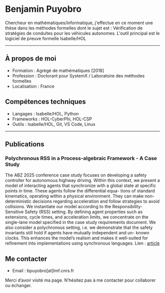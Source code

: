 
# Benjamin Puyobro

Chercheur en mathématiques/informatique, j'effectue en ce moment une thèse dans les méthodes formelles dont le sujet est : Vérification de stratégies de conduites pour les véhicules autonomes.
L'outil principal est le logiciel de preuve formelle Isabelle/HOL

---

## À propos de moi

- Formation : Agrégé de mathématiques [2018]
- Profession : Doctorant pour SystemX / Laboratoire des méthodes formelles
- Localisation : France

## Compétences techniques

- Langages : Isabelle/HOL, Python
- Frameworks : HOL-CyberPhi, HOL-CSP
- Outils : Isabelle/HOL, Git, VS Code, Linux

---

## Publications

### Polychronous RSS in a Process-algebraic Framework - A Case Study
The ABZ 2025 conference case study focuses on developing a safety controller for autonomous highway driving. Within this context, we present a model of interacting agents that synchronize with a global state at specific points in time. These agents follow the differential equa- tions of standard kinematics, operating within a physical environment. They can make non-deterministic decisions regarding acceleration and follow strategies to avoid collisions. We instantiate our model according to the Responsibility-Sensitive Safety (RSS) setting. By defining agent properties such as extensions, cycle times, and acceleration limits, we concentrate on the single-lane model specified in the case study requirements document. We also consider a polychronous setting, i.e. we demonstrate that the safety invariants still hold if agents have mutually independent and un- known clocks. This enhances the model’s realism and makes it well-suited for refinement into implementations using synchronous languages.
Lien : [article](https://hal.science/hal-05031158)


## Me contacter

- Email : bpuyobro[at]lmf.cnrs.fr



Merci d’avoir visité ma page. N’hésitez pas à me contacter pour collaborer ou échanger.
